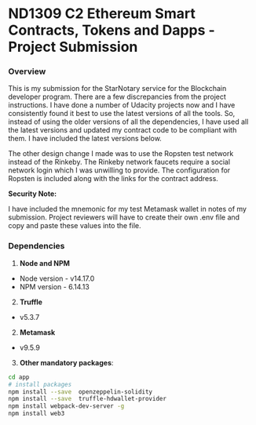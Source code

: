 # ND1309 C2 Ethereum Smart Contracts, Tokens and Dapps - Project Submission


### Overview

This is my submission for the StarNotary service for the Blockchain developer program. There are a few discrepancies from the project instructions. I have done a number of Udacity projects now and I have consistently found it best to use the latest versions of all the tools. So, instead of using the older versions of all the dependencies, I have used all the latest versions and updated my contract code to be compliant with them. I have included the latest versions below.

The other design change I made was to use the Ropsten test network instead of the Rinkeby. The Rinkeby network faucets require a social network login which I was unwilling to provide. The configuration for Ropsten is included along with the links for the contract address. 

**Security Note:**

  I have included the mnemonic for my test Metamask wallet in notes of my submission. Project reviewers will have to create their own .env file and copy and paste these values into the file.



### Dependencies
1. **Node and NPM**
-  Node version - v14.17.0
-  NPM version - 6.14.13

2. **Truffle** 
-  v5.3.7

2. **Metamask**
- v9.5.9

3. **Other mandatory packages**:
```bash
cd app
# install packages
npm install --save  openzeppelin-solidity
npm install --save  truffle-hdwallet-provider
npm install webpack-dev-server -g
npm install web3
```


